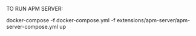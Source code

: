 TO RUN APM SERVER:

docker-compose -f docker-compose.yml -f extensions/apm-server/apm-server-compose.yml up